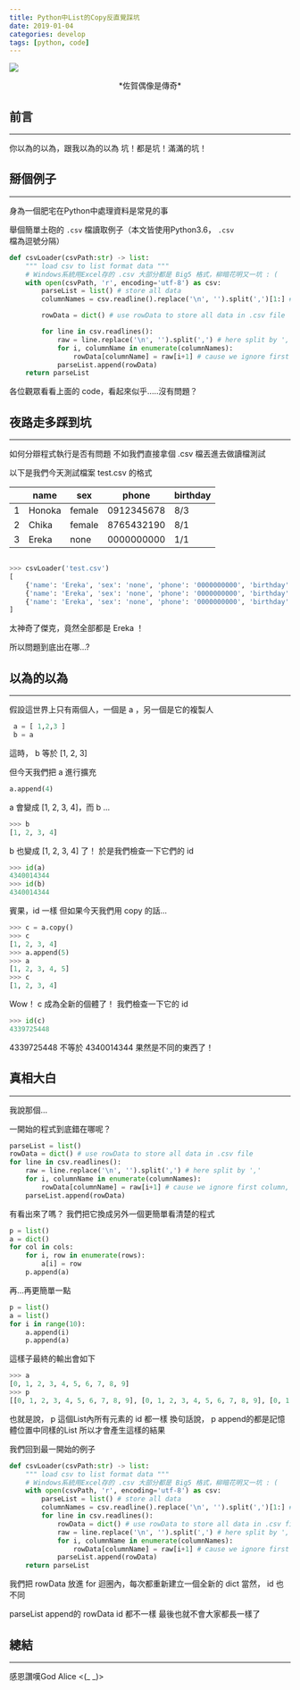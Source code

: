 ```yaml
---
title: Python中List的Copy反直覺踩坑
date: 2019-01-04
categories: develop
tags: [python, code]
---
```


![](https://i.imgur.com/7mrHp3H.jpg)
<center>*佐賀偶像是傳奇*</center>

## 前言
----------

你以為的以為，跟我以為的以為
坑！都是坑！滿滿的坑！

<!--more-->

## 掰個例子
----------

身為一個肥宅在Python中處理資料是常見的事

舉個簡單土砲的 `.csv` 檔讀取例子（本文皆使用Python3.6， `.csv` 檔為逗號分隔）

```python
def csvLoader(csvPath:str) -> list:
    """ load csv to list format data """
    # Windows系統用Excel存的 .csv 大部分都是 Big5 格式，柳暗花明又一坑 : (
    with open(csvPath, 'r', encoding='utf-8') as csv:
        parseList = list() # store all data
        columnNames = csv.readline().replace('\n', '').split(',')[1:] # load column names in first row and ignore first column which is id

        rowData = dict() # use rowData to store all data in .csv file

        for line in csv.readlines():
            raw = line.replace('\n', '').split(',') # here split by ','
            for i, columnName in enumerate(columnNames):
                rowData[columnName] = raw[i+1] # cause we ignore first column, so we need '+1'.
            parseList.append(rowData)
    return parseList
```

各位觀眾看看上面的 code，看起來似乎.....沒有問題？

## 夜路走多踩到坑
----------

如何分辯程式執行是否有問題
不如我們直接拿個 .csv 檔丟進去做讀檔測試

以下是我們今天測試檔案 test.csv 的格式

|   	| name   	| sex    	| phone      	| birthday 	|
|:-:	|--------	|--------	|------------	|----------	|
| 1 	| Honoka 	| female 	| 0912345678 	| 8/3      	|
| 2 	| Chika  	| female 	| 8765432190 	| 8/1      	|
| 3 	| Ereka  	| none   	| 0000000000 	| 1/1      	|


```python

>>> csvLoader('test.csv')
[
    {'name': 'Ereka', 'sex': 'none', 'phone': '0000000000', 'birthday': '1月1日'},
    {'name': 'Ereka', 'sex': 'none', 'phone': '0000000000', 'birthday': '1月1日'},
    {'name': 'Ereka', 'sex': 'none', 'phone': '0000000000', 'birthday': '1月1日'}
]

```

太神奇了傑克，竟然全部都是 Ereka ！

所以問題到底出在哪...?


## 以為的以為
----------

假設這世界上只有兩個人，一個是 a ，另一個是它的複製人

```python
 a = [ 1,2,3 ]
 b = a
```

這時， b 等於 [1, 2, 3]

但今天我們把 a 進行擴充

```python
a.append(4)
```

a 會變成 [1, 2, 3, 4]，而 b ...

```python
>>> b
[1, 2, 3, 4]
```

b 也變成 [1, 2, 3, 4] 了！
於是我們檢查一下它們的 id

```python
>>> id(a)
4340014344
>>> id(b)
4340014344
```

賓果，id 一樣
但如果今天我們用 copy 的話...

```python
>>> c = a.copy()
>>> c
[1, 2, 3, 4]
>>> a.append(5)
>>> a
[1, 2, 3, 4, 5]
>>> c
[1, 2, 3, 4]
```
Wow！ c 成為全新的個體了！
我們檢查一下它的 id

```python
>>> id(c)
4339725448
```

4339725448 不等於 4340014344
果然是不同的東西了！

## 真相大白
----------

我說那個...

一開始的程式到底錯在哪呢？

```python
parseList = list()
rowData = dict() # use rowData to store all data in .csv file
for line in csv.readlines():
    raw = line.replace('\n', '').split(',') # here split by ','
    for i, columnName in enumerate(columnNames):
        rowData[columnName] = raw[i+1] # cause we ignore first column, so we need '+1'.
    parseList.append(rowData)
```

有看出來了嗎？
我們把它換成另外一個更簡單看清楚的程式

```python
p = list()
a = dict()
for col in cols:
    for i, row in enumerate(rows):
        a[i] = row
    p.append(a)
```

再...再更簡單一點

```python
p = list()
a = list()
for i in range(10):
    a.append(i)
    p.append(a)
```

這樣子最終的輸出會如下

```python
>>> a
[0, 1, 2, 3, 4, 5, 6, 7, 8, 9]
>>> p
[[0, 1, 2, 3, 4, 5, 6, 7, 8, 9], [0, 1, 2, 3, 4, 5, 6, 7, 8, 9], [0, 1, 2, 3, 4, 5, 6, 7, 8, 9], [0, 1, 2, 3, 4, 5, 6, 7, 8, 9], [0, 1, 2, 3, 4, 5, 6, 7, 8, 9], [0, 1, 2, 3, 4, 5, 6, 7, 8, 9], [0, 1, 2, 3, 4, 5, 6, 7, 8, 9], [0, 1, 2, 3, 4, 5, 6, 7, 8, 9], [0, 1, 2, 3, 4, 5, 6, 7, 8, 9], [0, 1, 2, 3, 4, 5, 6, 7, 8, 9]]
```

也就是說， p 這個List內所有元素的 id 都一樣
換句話說， p append的都是記憶體位置中同樣的List
所以才會產生這樣的結果

我們回到最一開始的例子

```python
def csvLoader(csvPath:str) -> list:
    """ load csv to list format data """
    # Windows系統用Excel存的 .csv 大部分都是 Big5 格式，柳暗花明又一坑 : (
    with open(csvPath, 'r', encoding='utf-8') as csv:
        parseList = list() # store all data
        columnNames = csv.readline().replace('\n', '').split(',')[1:] # load column names in first row and ignore first column which is id
        for line in csv.readlines():
            rowData = dict() # use rowData to store all data in .csv file
            raw = line.replace('\n', '').split(',') # here split by ','
            for i, columnName in enumerate(columnNames):
                rowData[columnName] = raw[i+1] # cause we ignore first column, so we need '+1'.
            parseList.append(rowData)
    return parseList
```

我們把 rowData 放進 for 迴圈內，每次都重新建立一個全新的 dict
當然， id 也不同

parseList append的 rowData id 都不一樣
最後也就不會大家都長一樣了

## 總結
----------

感恩讚嘆God Alice <(_ _)>
